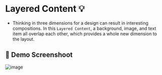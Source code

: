 # Layered Content :bulb:

- Thinking in three dimensions for a design can result in interesting compositions. In this `Layered Content`, a background, image, and text item all overlap each other, which provides a whole new dimension to the layout.


## :camera_flash: Demo Screenshoot
![image](https://github.com/Hager-elhwarii/Learn-CSS-Flexbox/assets/80959882/ae61c8c9-8346-4949-9d43-fbfb388c3b63)
